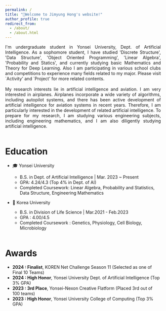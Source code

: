 ```yaml
---
permalink: /
title: "👋Welcome to Jimyung Hong's website!"
author_profile: true
redirect_from: 
  - /about/
  - /about.html
---
```

<div align="justify">
I'm undergraduate student in Yonsei University, Dept. of Artificial Intelligence. As a sophomore student, I have studied 'Discrete Structure', 'Data Structure', 'Object Oriented Programming', 'Linear Algebra', 'Probability and Statics', and currently studying basic Mathematics and Theory for Deep Learning. Also I am participating in various school clubs and competitions to experience many fields related to my major. Please visit `Activity' and `Project' for more related contents.<br/><br/>
My research interests lie in artificial intelligence and aviation. I am very interested in airplanes. Airplanes incorporate a wide variety of algorithms, including autopilot systems, and there has been active development of artificial intelligence for aviation systems in recent years. Therefore, I am particularly interested in the development of related artificial intelligence. To prepare for my research, I am studying various engineering subjects, including engineering mathematics, and I am also diligently studying artificial intelligence.
</div>
<br/>


Education
======

- 🎓 Yonsei University  
  - B.S. in Dept. of Artificial Intelligence | Mar. 2023 ~ Present  
  - GPA: 4.24/4.3 (Top 4% in Dept. of AI)
  - Completed Coursework: Linear Algebra, Probability and Statistics, Data Structure, Engineering Mathematics


- 🏫 Korea University  
  - B.S. in Division of Life Science | Mar.2021 - Feb.2023  
  - GPA : 4.00/4.5
  - Completed Coursework : Genetics, Physiology, Cell Biology, Microbiology<br/><br/>



Awards
======

- **2024 : Finalist**, KOREN Net Challenge Season 11 (Selected as one of Final 10 Teams)
- **2024 : High Honor**, Yonsei University Dept. of Artificial Intelligence (Top 3% GPA)
- **2023 : 3rd Place**, Yonsei-Nexon Creative Flatform (Placed 3rd out of 100 teams)
- **2023 : High Honor**, Yonsei University College of Computing (Top 3% GPA)
